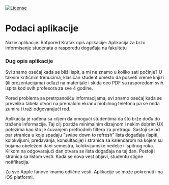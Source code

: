 [![License](https://img.shields.io/badge/License-Apache%202.0-blue.svg)](https://opensource.org/licenses/Apache-2.0)

# Podaci aplikacije
Naziv aplikacije: Rafpored
Kratak opis aplikacije: Aplikacija za brzo informisanje studenata o rasporedu događaja na fakultetu

### Dug opis aplikacije

Svi znamo osećaj kada se bliži ispit, a mi ne znamo u koliko sati počinje? U takvim kritičnim trenucima, klasičan student umesto da posveti vreme knjizi (ili prezentacijama) odlazi na materijale i skida ceo PDF sa rasporedom svih ispita kod svih profesora za sve 4 godine.

Pored problema sa pretrpanošću informacijama, svi znamo osećaj kada se prevelika tabela otvori na premalom ekranu mobilnog telefona pa se onda zumira i traži odgovarajući red.

Aplikacija je rađena sa ciljem da omogući studentima da što brže dođu do tražene informacije. Taj cilj postiže minimalnim dizajnom i nekim dobrim UX potezima kao što je čuvanjem prethodnih filtera za pretragu. Sastoji se od par stranica u koje spadaju "swipe down to refresh" lista događaja (ispiti, kolokvijumi, predavanja, konsultacije) i stranica sa kalendarom na kojem su bojama obeleženi dani semestra, kolokvijumske nedelje i ispitnog roka. Klikom na odgovarajući dan otvara se lista događaja na taj dan. Postoji i stranica sa listom vesti. Kada se nova vest objavi, studentu stigne notifikacija.

Za sve Apple fanove imamo odlične vesti. Aplikacije se može pokrenuti i na iOS platformi.
